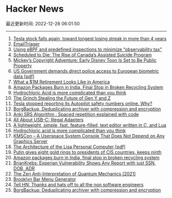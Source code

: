 # Hacker News

最近更新时间: 2022-12-28 06:01:50

--- 
1. [Tesla stock falls again, toward longest losing streak in more than 4 years](https://www.marketwatch.com/story/tesla-stock-falls-again-toward-longest-losing-streak-in-more-than-4-years-01672140610) 
2. [EmailTriager](https://www.emailtriager.com/) 
3. [Using eBPF and predefined inspections to minimize “observability tax”](https://coroot.com/blog/minimizing-observability-tax) 
4. [Scheduled to Die: The Rise of Canada’s Assisted Suicide Program](https://www.thefp.com/p/scheduled-to-die-the-rise-of-canadas) 
5. [Mickey’s Copyright Adventure: Early Disney Toon Is Set to Be Public Property](https://www.nytimes.com/2022/12/27/business/mickey-mouse-disney-public-domain.html) 
6. [US Government demands direct police access to European biometric data [pdf]](https://digit.so36.net/Data/20221227_HIP_EBSP_IBIS.pdf) 
7. [What a $1M Retirement Looks Like in America](https://www.wsj.com/articles/heres-what-a-1-million-retirement-looks-like-in-america-11671890735) 
8. [Amazon Packages Burn in India, Final Stop in Broken Recycling System](https://www.bloomberg.com/features/2022-india-plastic-recycling-pollution/) 
9. [Hydrochloric Acid is more complicated than you think](https://www.science.org/content/blog-post/acid-personalities) 
10. [The Grinch Stealing the Future of Gen Y and Z](https://www.ineteconomics.org/perspectives/blog/meet-the-grinch-stealing-the-future-of-gen-y-and-z) 
11. [Tesla stopped reporting its Autopilot safety numbers online. Why?](https://www.latimes.com/business/story/2022-12-27/tesla-stopped-reporting-autopilot-safety-statistics-online) 
12. [BorgBackup, Deduplicating archiver with compression and encryption](https://www.borgbackup.org) 
13. [Anki SRS Algorithm : Spaced repetition explained with code](https://www.juliensobczak.com/inspect/2022/05/30/anki-srs.html) 
14. [All About USB-C: Illegal Adapters](https://hackaday.com/2022/12/27/all-about-usb-c-illegal-adapters/) 
15. [A lightweight, simple, fast, feature-filled, text editor written in C, and Lua](https://lite-xl.com/) 
16. [Hydrochloric acid is more complicated than you think](https://www.science.org/content/blog-post/acid-personalities) 
17. [KMSCon – A Userspace System Console That Does Not Depend on Any Graphics Server](https://cgit.freedesktop.org/~dvdhrm/kmscon/plain/README) 
18. [The Architecture of the Lisa Personal Computer [pdf]](http://bitsavers.org/pdf/apple/lisa/development_history/articles/Daniels_-_The_Architecture_of_the_Lisa_Personal_Computer_198403.pdf) 
19. [Putin gives eight gold rings to presidents of CIS countries, keeps ninth](https://theins.ru/en/news/258195/) 
20. [Amazon packages burn in India, final stop in broken recycling system](https://www.bloomberg.com/features/2022-india-plastic-recycling-pollution/) 
21. [BrianKrebs: Experian Vulnerability Shows Any Report with just SSN, DOB, ADR](https://infosec.exchange/@briankrebs/109587022002246891) 
22. [The Zen Anti-Interpretation of Quantum Mechanics (2021)](https://scottaaronson.blog/?p=5359) 
23. [Brooklyn Bar Menu Generator](https://www.brooklynbarmenus.com) 
24. [Tell HN: Thanks and hats off to all the non software engineers](https://news.ycombinator.com/item?id=34153548) 
25. [BorgBackup: Deduplicating archiver with compression and encryption](https://www.borgbackup.org) 
